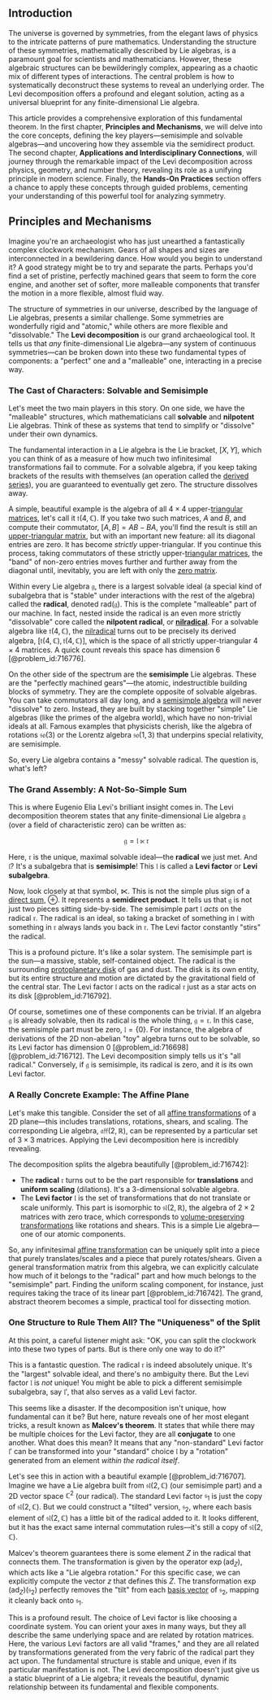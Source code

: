 ## Introduction
The universe is governed by symmetries, from the elegant laws of physics to the intricate patterns of pure mathematics. Understanding the structure of these symmetries, mathematically described by Lie algebras, is a paramount goal for scientists and mathematicians. However, these algebraic structures can be bewilderingly complex, appearing as a chaotic mix of different types of interactions. The central problem is how to systematically deconstruct these systems to reveal an underlying order. The Levi decomposition offers a profound and elegant solution, acting as a universal blueprint for any finite-dimensional Lie algebra.

This article provides a comprehensive exploration of this fundamental theorem. In the first chapter, **Principles and Mechanisms**, we will delve into the core concepts, defining the key players—semisimple and solvable algebras—and uncovering how they assemble via the semidirect product. The second chapter, **Applications and Interdisciplinary Connections**, will journey through the remarkable impact of the Levi decomposition across physics, geometry, and number theory, revealing its role as a unifying principle in modern science. Finally, the **Hands-On Practices** section offers a chance to apply these concepts through guided problems, cementing your understanding of this powerful tool for analyzing symmetry.

## Principles and Mechanisms

Imagine you're an archaeologist who has just unearthed a fantastically complex clockwork mechanism. Gears of all shapes and sizes are interconnected in a bewildering dance. How would you begin to understand it? A good strategy might be to try and separate the parts. Perhaps you'd find a set of pristine, perfectly machined gears that seem to form the core engine, and another set of softer, more malleable components that transfer the motion in a more flexible, almost fluid way.

The structure of symmetries in our universe, described by the language of Lie algebras, presents a similar challenge. Some symmetries are wonderfully rigid and "atomic," while others are more flexible and "dissolvable." The **Levi decomposition** is our grand archaeological tool. It tells us that *any* finite-dimensional Lie algebra—any system of continuous symmetries—can be broken down into these two fundamental types of components: a "perfect" one and a "malleable" one, interacting in a precise way.

### The Cast of Characters: Solvable and Semisimple

Let's meet the two main players in this story. On one side, we have the "malleable" structures, which mathematicians call **solvable** and **nilpotent** Lie algebras. Think of these as systems that tend to simplify or "dissolve" under their own dynamics.

The fundamental interaction in a Lie algebra is the Lie bracket, $[X, Y]$, which you can think of as a measure of how much two infinitesimal transformations fail to commute. For a solvable algebra, if you keep taking brackets of the results with themselves (an operation called the [derived series](@article_id:140113)), you are guaranteed to eventually get zero. The structure dissolves away.

A simple, beautiful example is the algebra of all $4 \times 4$ upper-[triangular matrices](@article_id:149246), let's call it $\mathfrak{t}(4, \mathbb{C})$. If you take two such matrices, $A$ and $B$, and compute their commutator, $[A, B] = AB - BA$, you'll find the result is still an [upper-triangular matrix](@article_id:150437), but with an important new feature: all its diagonal entries are zero. It has become *strictly* upper-triangular. If you continue this process, taking commutators of these strictly upper-[triangular matrices](@article_id:149246), the "band" of non-zero entries moves further and further away from the diagonal until, inevitably, you are left with only the [zero matrix](@article_id:155342).

Within every Lie algebra $\mathfrak{g}$, there is a largest solvable ideal (a special kind of subalgebra that is "stable" under interactions with the rest of the algebra) called the **radical**, denoted $\text{rad}(\mathfrak{g})$. This is the complete "malleable" part of our machine. In fact, nested inside the radical is an even more strictly "dissolvable" core called the **nilpotent radical**, or **[nilradical](@article_id:154774)**. For a solvable algebra like $\mathfrak{t}(4, \mathbb{C})$, the [nilradical](@article_id:154774) turns out to be precisely its derived algebra, $[\mathfrak{t}(4, \mathbb{C}), \mathfrak{t}(4, \mathbb{C})]$, which is the space of all strictly upper-triangular $4 \times 4$ matrices. A quick count reveals this space has dimension 6 [@problem_id:716776].

On the other side of the spectrum are the **semisimple** Lie algebras. These are the "perfectly machined gears"—the atomic, indestructible building blocks of symmetry. They are the complete opposite of solvable algebras. You can take commutators all day long, and a [semisimple algebra](@article_id:139437) will never "dissolve" to zero. Instead, they are built by stacking together "simple" Lie algebras (like the primes of the algebra world), which have no non-trivial ideals at all. Famous examples that physicists cherish, like the algebra of rotations $\mathfrak{so}(3)$ or the Lorentz algebra $\mathfrak{so}(1,3)$ that underpins special relativity, are semisimple.

So, every Lie algebra contains a "messy" solvable radical. The question is, what's left?

### The Grand Assembly: A Not-So-Simple Sum

This is where Eugenio Elia Levi's brilliant insight comes in. The Levi decomposition theorem states that any finite-dimensional Lie algebra $\mathfrak{g}$ (over a field of characteristic zero) can be written as:

$$ \mathfrak{g} = \mathfrak{l} \ltimes \mathfrak{r} $$

Here, $\mathfrak{r}$ is the unique, maximal solvable ideal—the **radical** we just met. And $\mathfrak{l}$? It's a subalgebra that is **semisimple**! This $\mathfrak{l}$ is called a **Levi factor** or **Levi subalgebra**.

Now, look closely at that symbol, $\ltimes$. This is not the simple plus sign of a [direct sum](@article_id:156288), $\oplus$. It represents a **semidirect product**. It tells us that $\mathfrak{g}$ is not just two pieces sitting side-by-side. The semisimple part $\mathfrak{l}$ *acts* on the radical $\mathfrak{r}$. The radical is an ideal, so taking a bracket of something in $\mathfrak{l}$ with something in $\mathfrak{r}$ always lands you back in $\mathfrak{r}$. The Levi factor constantly "stirs" the radical.

This is a profound picture. It's like a solar system. The semisimple part is the sun—a massive, stable, self-contained object. The radical is the surrounding [protoplanetary disk](@article_id:157566) of gas and dust. The disk is its own entity, but its entire structure and motion are dictated by the gravitational field of the central star. The Levi factor $\mathfrak{l}$ acts on the radical $\mathfrak{r}$ just as a star acts on its disk [@problem_id:716792].

Of course, sometimes one of these components can be trivial. If an algebra $\mathfrak{g}$ is already solvable, then its radical is the whole thing, $\mathfrak{g} = \mathfrak{r}$. In this case, the semisimple part must be zero, $\mathfrak{l} = \{0\}$. For instance, the algebra of derivations of the 2D non-abelian "toy" algebra turns out to be solvable, so its Levi factor has dimension 0 [@problem_id:716698] [@problem_id:716712]. The Levi decomposition simply tells us it's "all radical." Conversely, if $\mathfrak{g}$ is semisimple, its radical is zero, and it is its own Levi factor.

### A Really Concrete Example: The Affine Plane

Let's make this tangible. Consider the set of all [affine transformations](@article_id:144391) of a 2D plane—this includes translations, rotations, shears, and scaling. The corresponding Lie algebra, $\mathfrak{aff}(2, \mathbb{R})$, can be represented by a particular set of $3 \times 3$ matrices. Applying the Levi decomposition here is incredibly revealing.

The decomposition splits the algebra beautifully [@problem_id:716742]:
- The **radical** $\mathfrak{r}$ turns out to be the part responsible for **translations** and **uniform scaling** (dilations). It's a 3-dimensional solvable algebra.
- The **Levi factor** $\mathfrak{l}$ is the set of transformations that do not translate or scale uniformly. This part is isomorphic to $\mathfrak{sl}(2, \mathbb{R})$, the algebra of $2 \times 2$ matrices with zero trace, which corresponds to [volume-preserving transformations](@article_id:153654) like rotations and shears. This is a simple Lie algebra—one of our atomic components.

So, any infinitesimal [affine transformation](@article_id:153922) can be uniquely split into a piece that purely translates/scales and a piece that purely rotates/shears. Given a general transformation matrix from this algebra, we can explicitly calculate how much of it belongs to the "radical" part and how much belongs to the "semisimple" part. Finding the uniform scaling component, for instance, just requires taking the trace of its linear part [@problem_id:716742]. The grand, abstract theorem becomes a simple, practical tool for dissecting motion.

### One Structure to Rule Them All? The "Uniqueness" of the Split

At this point, a careful listener might ask: "OK, you can split the clockwork into these two types of parts. But is there only one way to do it?"

This is a fantastic question. The radical $\mathfrak{r}$ is indeed absolutely unique. It's the "largest" solvable ideal, and there's no ambiguity there. But the Levi factor $\mathfrak{l}$ is *not* unique! You might be able to pick a different semisimple subalgebra, say $\mathfrak{l}'$, that also serves as a valid Levi factor.

This seems like a disaster. If the decomposition isn't unique, how fundamental can it be? But here, nature reveals one of her most elegant tricks, a result known as **Malcev's theorem**. It states that while there may be multiple choices for the Levi factor, they are all **conjugate** to one another. What does this mean? It means that any "non-standard" Levi factor $\mathfrak{l}'$ can be transformed into your "standard" choice $\mathfrak{l}$ by a "rotation" generated from an element *within the radical itself*.

Let's see this in action with a beautiful example [@problem_id:716707]. Imagine we have a Lie algebra built from $\mathfrak{sl}(2, \mathbb{C})$ (our semisimple part) and a 2D vector space $\mathbb{C}^2$ (our radical). The standard Levi factor $\mathfrak{s}_1$ is just the copy of $\mathfrak{sl}(2, \mathbb{C})$. But we could construct a "tilted" version, $\mathfrak{s}_2$, where each basis element of $\mathfrak{sl}(2, \mathbb{C})$ has a little bit of the radical added to it. It looks different, but it has the exact same internal commutation rules—it's still a copy of $\mathfrak{sl}(2, \mathbb{C})$.

Malcev's theorem guarantees there is some element $Z$ in the radical that connects them. The transformation is given by the operator $\exp(\operatorname{ad}_Z)$, which acts like a "Lie algebra rotation." For this specific case, we can explicitly compute the vector $z$ that defines this $Z$. The transformation $\exp(\operatorname{ad}_Z)(\mathfrak{s}_2)$ perfectly removes the "tilt" from each [basis vector](@article_id:199052) of $\mathfrak{s}_2$, mapping it cleanly back onto $\mathfrak{s}_1$.

This is a profound result. The choice of Levi factor is like choosing a coordinate system. You can orient your axes in many ways, but they all describe the same underlying space and are related by rotation matrices. Here, the various Levi factors are all valid "frames," and they are all related by transformations generated from the very fabric of the radical part they act upon. The fundamental structure is stable and unique, even if its particular manifestation is not. The Levi decomposition doesn't just give us a static blueprint of a Lie algebra; it reveals the beautiful, dynamic relationship between its fundamental and flexible components.